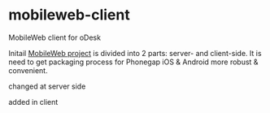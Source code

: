mobileweb-client
================

MobileWeb client for oDesk

Initail [MobileWeb project](https://github.com/odeskbootcamp/mobileweb) is divided into 2 parts: server- and client-side. 
It is need to get packaging process for Phonegap iOS & Android more robust & convenient.

changed at server side

added in client 

